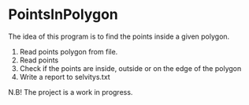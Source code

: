 # PointsInPolygon

The idea of this program is to find the points inside a given polygon.

1. Read points polygon from file.
2. Read points
3. Check if the points are inside, outside or on the edge of the polygon
4. Write a report to selvitys.txt

N.B! The project is a work in progress.
